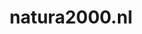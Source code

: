 ---
layout: post
title:  "natura2000.nl"
internal_url:  "/dutchgov/natura2000.nl.html"
categories: dutchgov
---